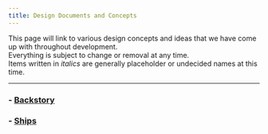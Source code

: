 ```yaml
---
title: Design Documents and Concepts
---
```

This page will link to various design concepts and ideas that we have come up with throughout development.  
Everything is subject to change or removal at any time.  
Items written in *italics* are generally placeholder or undecided names at this time.

---
### - [Backstory](designs/story)
### - [Ships](designs/ships)
<!--stackedit_data:
eyJoaXN0b3J5IjpbNDk5MDMwMzQxLC0xNDU2NTg5NzcxLDkyNT
c4NDkwMCwtMTM3MjQ2NzQ4NV19
-->